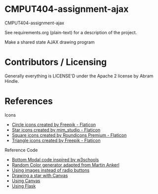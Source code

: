 CMPUT404-assignment-ajax
==============================

CMPUT404-assignment-ajax

See requirements.org (plain-text) for a description of the project.

Make a shared state AJAX drawing program

Contributors / Licensing
========================

Generally everything is LICENSE'D under the Apache 2 license by Abram Hindle.

References
==============
Icons
* [Circle icons created by Freepik - Flaticon](https://www.flaticon.com/free-icons/circle)
* [Star icons created by mim_studio - Flaticon](https://www.flaticon.com/free-icons/star)
* [Square icons created by Roundicons Premium - Flaticon](https://www.flaticon.com/free-icons/shape)
* [Triangle icons created by Freepik - Flaticon](https://www.flaticon.com/free-icons/triangle)

Reference Code
* [Bottom Modal code inspired by w3schools](https://www.w3schools.com/howto/howto_css_modals.asp)
* [Random Color generator adapted from Martin Ankerl](https://martin.ankerl.com/2009/12/09/how-to-create-random-colors-programmatically/)
* [Using images instead of radio buttons](https://stackoverflow.com/questions/17541614/use-images-instead-of-radio-buttons)
* [Drawing a star with Canvas](https://stackoverflow.com/a/45140101)
* [Using Canvas](https://developer.mozilla.org/en-US/docs/Web/API/Canvas_API/Tutorial/Drawing_shapes)
* [Using Flask](https://flask.palletsprojects.com/en/2.2.x/api/)

